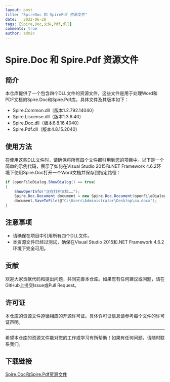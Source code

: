 ```yaml
---
layout: post
title: "SpireDoc 和 SpirePdf 资源文件"
date:   2022-06-28
tags: [Spire,Doc,文件,Pdf,dll]
comments: true
author: admin
---
```

# Spire.Doc 和 Spire.Pdf 资源文件

## 简介
本仓库提供了一个包含四个DLL文件的资源文件，这些文件是用于处理Word和PDF文档的Spire.Doc和Spire.Pdf库。具体文件及其版本如下：
- Spire.Common.dll（版本1.2.792.14040）
- Spire.Liscense.dll（版本1.3.6.40）
- Spire.Doc.dll（版本6.8.16.4040）
- Spire.Pdf.dll（版本4.8.15.2040）

## 使用方法
在使用这些DLL文件时，请确保将所有四个文件都引用到您的项目中。以下是一个简单的示例代码，展示了如何在Visual Studio 2015和.NET Framework 4.6.2环境下使用Spire.Doc打开一个Word文档并保存到指定路径：

```csharp
if (openFileDialog.ShowDialog() == true)
{
    ShowOperInfo("正在打开文档……");
    Spire.Doc.Document document = new Spire.Doc.Document(openFileDialog.FileName);
    document.SaveToFile(@"C:\Users\Administrator\Desktop\aa.docx");
}
```

## 注意事项
- 请确保在项目中引用所有四个DLL文件。
- 本资源文件已经过测试，确保在Visual Studio 2015和.NET Framework 4.6.2环境下完全可用。

## 贡献
欢迎大家贡献代码和提出问题，共同完善本仓库。如果您有任何建议或问题，请在GitHub上提交Issue或Pull Request。

## 许可证
本仓库的资源文件遵循相应的开源许可证。具体许可证信息请参考每个文件的许可证声明。

---

希望本仓库的资源文件能对您的工作或学习有所帮助！如果有任何问题，请随时联系我们。

## 下载链接

[Spire.Doc和Spire.Pdf资源文件](https://pan.quark.cn/s/dad620c2507d)